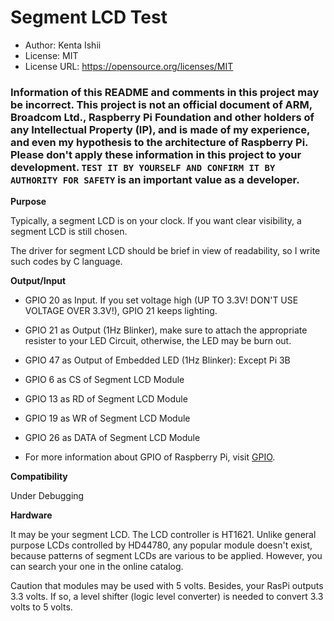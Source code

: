 # Segment LCD Test

* Author: Kenta Ishii
* License: MIT
* License URL: https://opensource.org/licenses/MIT

### Information of this README and comments in this project may be incorrect. This project is not an official document of ARM, Broadcom Ltd., Raspberry Pi Foundation and other holders of any Intellectual Property (IP), and is made of my experience, and even my hypothesis to the architecture of Raspberry Pi. Please don't apply these information in this project to your development. `TEST IT BY YOURSELF AND CONFIRM IT BY AUTHORITY FOR SAFETY` is an important value as a developer.

**Purpose**

Typically, a segment LCD is on your clock. If you want clear visibility, a segment LCD is still chosen.

The driver for segment LCD should be brief in view of readability, so I write such codes by C language.

**Output/Input**

* GPIO 20 as Input. If you set voltage high (UP TO 3.3V! DON'T USE VOLTAGE OVER 3.3V!), GPIO 21 keeps lighting.

* GPIO 21 as Output (1Hz Blinker), make sure to attach the appropriate resister to your LED Circuit, otherwise, the LED may be burn out.

* GPIO 47 as Output of Embedded LED (1Hz Blinker): Except Pi 3B

* GPIO 6 as CS of Segment LCD Module

* GPIO 13 as RD of Segment LCD Module

* GPIO 19 as WR of Segment LCD Module

* GPIO 26 as DATA of Segment LCD Module

* For more information about GPIO of Raspberry Pi, visit [GPIO](https://www.raspberrypi.org/documentation/usage/gpio/).

**Compatibility**

Under Debugging

**Hardware**

It may be your segment LCD. The LCD controller is HT1621. Unlike general purpose LCDs controlled by HD44780, any popular module doesn't exist, because patterns of segment LCDs are various to be applied. However, you can search your one in the online catalog.

Caution that modules may be used with 5 volts. Besides, your RasPi outputs 3.3 volts. If so, a level shifter (logic level converter) is needed to convert 3.3 volts to 5 volts.

